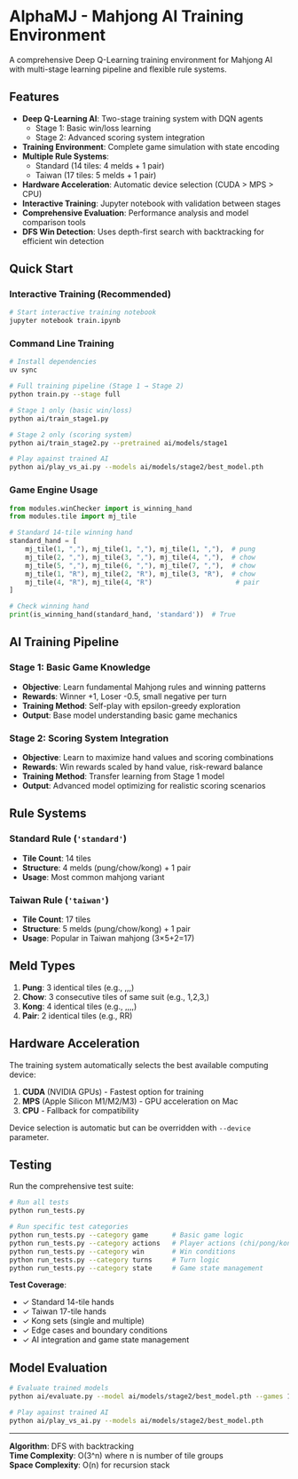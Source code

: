 # AlphaMJ - Mahjong AI Training Environment

A comprehensive Deep Q-Learning training environment for Mahjong AI with multi-stage learning pipeline and flexible rule systems.

## Features

- **Deep Q-Learning AI**: Two-stage training system with DQN agents
  - Stage 1: Basic win/loss learning 
  - Stage 2: Advanced scoring system integration
- **Training Environment**: Complete game simulation with state encoding
- **Multiple Rule Systems**: 
  - Standard (14 tiles: 4 melds + 1 pair)
  - Taiwan (17 tiles: 5 melds + 1 pair)
- **Hardware Acceleration**: Automatic device selection (CUDA > MPS > CPU)
- **Interactive Training**: Jupyter notebook with validation between stages
- **Comprehensive Evaluation**: Performance analysis and model comparison tools
- **DFS Win Detection**: Uses depth-first search with backtracking for efficient win detection

## Quick Start

### Interactive Training (Recommended)
```bash
# Start interactive training notebook
jupyter notebook train.ipynb
```

### Command Line Training
```bash
# Install dependencies
uv sync

# Full training pipeline (Stage 1 → Stage 2)
python train.py --stage full

# Stage 1 only (basic win/loss)
python ai/train_stage1.py

# Stage 2 only (scoring system)
python ai/train_stage2.py --pretrained ai/models/stage1

# Play against trained AI
python ai/play_vs_ai.py --models ai/models/stage2/best_model.pth
```

### Game Engine Usage
```python
from modules.winChecker import is_winning_hand
from modules.tile import mj_tile

# Standard 14-tile winning hand
standard_hand = [
    mj_tile(1, ","), mj_tile(1, ","), mj_tile(1, ","),  # pung
    mj_tile(2, ","), mj_tile(3, ","), mj_tile(4, ","),  # chow
    mj_tile(5, ","), mj_tile(6, ","), mj_tile(7, ","),  # chow
    mj_tile(1, "R"), mj_tile(2, "R"), mj_tile(3, "R"),  # chow
    mj_tile(4, "R"), mj_tile(4, "R")                     # pair
]

# Check winning hand
print(is_winning_hand(standard_hand, 'standard'))  # True
```

## AI Training Pipeline

### Stage 1: Basic Game Knowledge
- **Objective**: Learn fundamental Mahjong rules and winning patterns
- **Rewards**: Winner +1, Loser -0.5, small negative per turn
- **Training Method**: Self-play with epsilon-greedy exploration
- **Output**: Base model understanding basic game mechanics

### Stage 2: Scoring System Integration
- **Objective**: Learn to maximize hand values and scoring combinations
- **Rewards**: Win rewards scaled by hand value, risk-reward balance
- **Training Method**: Transfer learning from Stage 1 model
- **Output**: Advanced model optimizing for realistic scoring scenarios

## Rule Systems

### Standard Rule (`'standard'`)
- **Tile Count**: 14 tiles
- **Structure**: 4 melds (pung/chow/kong) + 1 pair
- **Usage**: Most common mahjong variant

### Taiwan Rule (`'taiwan'`)
- **Tile Count**: 17 tiles  
- **Structure**: 5 melds (pung/chow/kong) + 1 pair
- **Usage**: Popular in Taiwan mahjong (3×5+2=17)


## Meld Types

1. **Pung**: 3 identical tiles (e.g., ,,,)
2. **Chow**: 3 consecutive tiles of same suit (e.g., 1,2,3,)
3. **Kong**: 4 identical tiles (e.g., ,,,,)
4. **Pair**: 2 identical tiles (e.g., RR)

## Hardware Acceleration

The training system automatically selects the best available computing device:
1. **CUDA** (NVIDIA GPUs) - Fastest option for training
2. **MPS** (Apple Silicon M1/M2/M3) - GPU acceleration on Mac
3. **CPU** - Fallback for compatibility

Device selection is automatic but can be overridden with `--device` parameter.

## Testing

Run the comprehensive test suite:

```bash
# Run all tests
python run_tests.py

# Run specific test categories
python run_tests.py --category game      # Basic game logic
python run_tests.py --category actions   # Player actions (chi/pong/kong)
python run_tests.py --category win       # Win conditions
python run_tests.py --category turns     # Turn logic
python run_tests.py --category state     # Game state management
```

**Test Coverage**:
- ✓ Standard 14-tile hands
- ✓ Taiwan 17-tile hands  
- ✓ Kong sets (single and multiple)
- ✓ Edge cases and boundary conditions
- ✓ AI integration and game state management

## Model Evaluation

```bash
# Evaluate trained models
python ai/evaluate.py --model ai/models/stage2/best_model.pth --games 1000

# Play against trained AI
python ai/play_vs_ai.py --models ai/models/stage2/best_model.pth
```

---

**Algorithm**: DFS with backtracking  
**Time Complexity**: O(3^n) where n is number of tile groups  
**Space Complexity**: O(n) for recursion stack